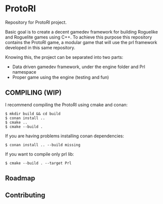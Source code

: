 # ProtoRl

Repository for ProtoRl project.

Basic goal is to create a decent gamedev framework for building Roguelike and Roguelite games using C++.
To achieve this purpose this repository contains the ProtoRl game, a modular game that will use the prl framework developed in this same repository.

Knowing this, the project can be separated into two parts:

* Data driven gamedev framework, under the engine folder and Prl namespace
* Proper game using the engine (testing and fun)

## COMPILING (WIP)

I recommend compiling the ProtoRl using cmake and conan:

```
$ mkdir build && cd build
$ conan install ..
$ cmake ..
$ cmake --build .
```

If you are having problems installing conan dependencies:
```
$ conan install .. --build missing
```

If you want to compile only prl lib:

```
$ cmake --build . --target Prl
```
## Roadmap

## Contributing
